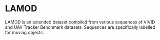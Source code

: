# LAMOD
LAMOD is an extended dataset compiled from various sequences of VIVID and UAV Tracker Benchmark datasets. Sequences are specifically labelled for moving objects.
